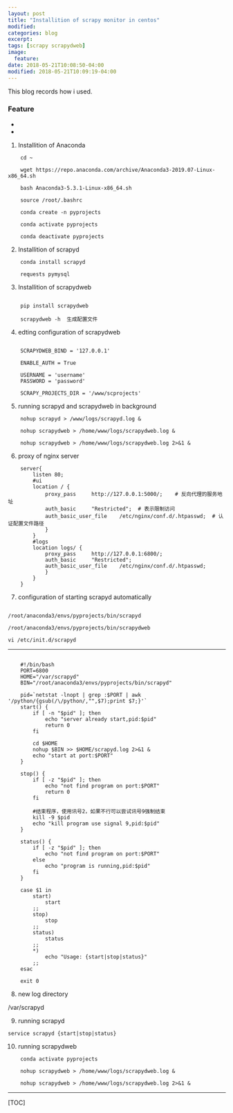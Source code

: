 ```yaml
---
layout: post
title: "Installition of scrapy monitor in centos"
modified:
categories: blog
excerpt:
tags: [scrapy scrapydweb]
image:
  feature:
date: 2018-05-21T10:08:50-04:00
modified: 2018-05-21T10:09:19-04:00
---
```



This blog records how i used.


### Feature ###

* 
*

1. Installition of Anaconda

```
	cd ~

	wget https://repo.anaconda.com/archive/Anaconda3-2019.07-Linux-x86_64.sh

	bash Anaconda3-5.3.1-Linux-x86_64.sh 

	source /root/.bashrc

	conda create -n pyprojects

	conda activate pyprojects

	conda deactivate pyprojects

```

2. Installition of scrapyd

```
	conda install scrapyd

	requests pymysql

```

3. Installition of scrapydweb


```
	
	pip install scrapydweb

	scrapydweb -h  生成配置文件

```


4. edting configuration of scrapydweb


```

	SCRAPYDWEB_BIND = '127.0.0.1'

	ENABLE_AUTH = True

	USERNAME = 'username'
	PASSWORD = 'password'

	SCRAPY_PROJECTS_DIR = '/www/scprojects'

```

5. running scrapyd and scrapydweb in background

```
	nohup scrapyd > /www/logs/scrapyd.log & 
	
	nohup scrapydweb > /home/www/logs/scrapydweb.log & 

	nohup scrapydweb > /home/www/logs/scrapydweb.log 2>&1 &

```

6. proxy of nginx server

```
    server{
        listen 80;
		#ui
        location / {
            proxy_pass     http://127.0.0.1:5000/;    # 反向代理的服务地址
            auth_basic     "Restricted";  # 表示限制访问    
            auth_basic_user_file    /etc/nginx/conf.d/.htpasswd;  # 认证配置文件路径
            }
        }
		#logs
		location logs/ {
            proxy_pass     http://127.0.0.1:6800/;
            auth_basic     "Restricted"; 
            auth_basic_user_file    /etc/nginx/conf.d/.htpasswd;
            }
        }
    }

```

7. configuration of starting scrapyd automatically


```

/root/anaconda3/envs/pyprojects/bin/scrapyd

/root/anaconda3/envs/pyprojects/bin/scrapydweb

vi /etc/init.d/scrapyd

```

----------

```

	#!/bin/bash
	PORT=6800
	HOME="/var/scrapyd"
	BIN="/root/anaconda3/envs/pyprojects/bin/scrapyd"
 
	pid=`netstat -lnopt | grep :$PORT | awk '/python/{gsub(/\/python/,"",$7);print $7;}'`
	start() {
   		if [ -n "$pid" ]; then
      		echo "server already start,pid:$pid"
      		return 0
   		fi
 
   		cd $HOME
   		nohup $BIN >> $HOME/scrapyd.log 2>&1 &
   		echo "start at port:$PORT"
	}
 
	stop() {
   		if [ -z "$pid" ]; then
      		echo "not find program on port:$PORT"
     		return 0
   		fi
 
   		#结束程序，使用讯号2，如果不行可以尝试讯号9强制结束
   		kill -9 $pid
   		echo "kill program use signal 9,pid:$pid"
	}
 
	status() {
   		if [ -z "$pid" ]; then
      		echo "not find program on port:$PORT"
   		else
      		echo "program is running,pid:$pid"
   		fi
	}
 
	case $1 in
   		start)
      		start
   		;;
   		stop)
      		stop
   		;;
   		status)
      		status
   		;;
   		*)
      		echo "Usage: {start|stop|status}"
   		;;
	esac
 
	exit 0

```

8. new log directory

/var/scrapyd

9. running scrapyd

```
service scrapyd {start|stop|status} 
```

10. running scrapydweb

```
	conda activate pyprojects

	nohup scrapydweb > /home/www/logs/scrapydweb.log & 

	nohup scrapydweb > /home/www/logs/scrapydweb.log 2>&1 &

```













-------

[TOC]








